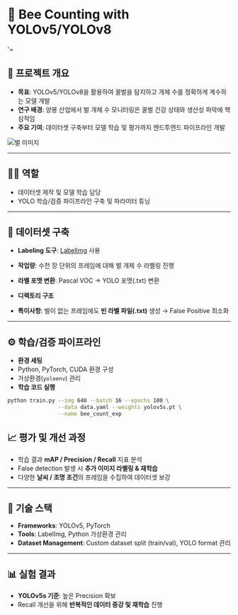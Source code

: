 # 🐝 Bee Counting with YOLOv5/YOLOv8
'=
## 📌 프로젝트 개요
- **목표**: YOLOv5/YOLOv8을 활용하여 꿀벌을 탐지하고 개체 수를 정확하게 계수하는 모델 개발  
- **연구 배경**: 양봉 산업에서 벌 개체 수 모니터링은 꿀벌 건강 상태와 생산성 파악에 핵심적임  
- **주요 기여**: 데이터셋 구축부터 모델 학습 및 평가까지 엔드투엔드 파이프라인 개발

![벌 이미지](./results/bee_count.png)

---

## 👩‍💻 역할
- 데이터셋 제작 및 모델 학습 담당  
- YOLO 학습/검증 파이프라인 구축 및 파라미터 튜닝  

---

## 📂 데이터셋 구축
- **Labeling 도구**: [LabelImg](https://github.com/heartexlabs/labelImg) 사용  
- **작업량**: 수천 장 단위의 프레임에 대해 벌 개체 수 라벨링 진행  
- **라벨 포맷 변환**: Pascal VOC → YOLO 포맷(.txt) 변환  
- **디렉토리 구조**

- **특이사항**: 벌이 없는 프레임에도 **빈 라벨 파일(.txt)** 생성 → False Positive 최소화  

---

## ⚙️ 학습/검증 파이프라인
- **환경 세팅**
- Python, PyTorch, CUDA 환경 구성
- 가상환경(`yoloenv`) 관리
- **학습 코드 실행**
```bash
python train.py --img 640 --batch 16 --epochs 100 \
                --data data.yaml --weights yolov5s.pt \
                --name bee_count_exp

```

## 📈 평가 및 개선 과정
- 학습 결과 **mAP / Precision / Recall** 지표 분석  
- False detection 발생 시 **추가 이미지 라벨링 & 재학습**  
- 다양한 **날씨 / 조명 조건**의 프레임을 수집하여 데이터셋 보강  

---

## 🔑 기술 스택
- **Frameworks**: YOLOv5, PyTorch  
- **Tools**: LabelImg, Python 가상환경 관리  
- **Dataset Management**: Custom dataset split (train/val), YOLO format 관리  

---

## 📊 실험 결과
- **YOLOv5s 기준**: 높은 Precision 확보  
- Recall 개선을 위해 **반복적인 데이터 증강 및 재학습** 진행  
